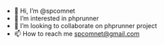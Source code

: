 - 👋 Hi, I’m @spcomnet
- 👀 I’m interested in phprunner
- 💞️ I’m looking to collaborate on phprunner project
- 📫 How to reach me spcomnet@gmail.com

<!---
spcomnet/spcomnet is a ✨ special ✨ repository because its `README.md` (this file) appears on your GitHub profile.
You can click the Preview link to take a look at your changes.
--->
